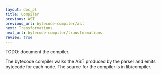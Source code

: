 ```yaml
---
layout: doc_pl
title: Compiler
previous: AST
previous_url: bytecode-compiler/ast
next: Transformations
next_url: bytecode-compiler/transformations
review: true
---
```


TODO: document the compiler.

The bytecode compiler walks the AST produced by the parser and emits bytecode
for each node. The source for the compiler is in lib/compiler.
